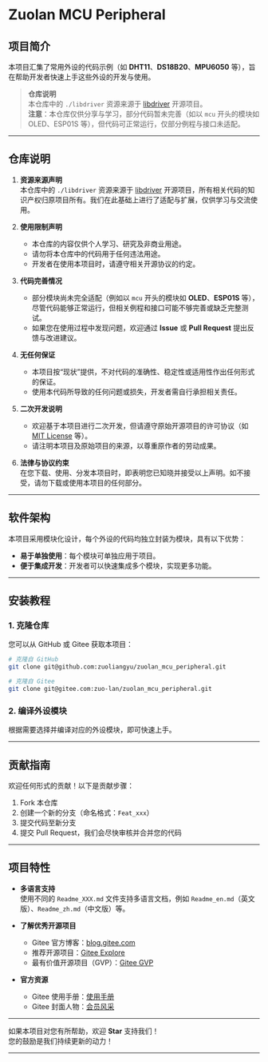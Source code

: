 # Zuolan MCU Peripheral

## 项目简介

本项目汇集了常用外设的代码示例（如 **DHT11**、**DS18B20**、**MPU6050** 等），旨在帮助开发者快速上手这些外设的开发与使用。 

> **仓库说明**  
> 本仓库中的 `./libdriver` 资源来源于 [libdriver](https://github.com/libdriver) 开源项目。  
> **注意**：本仓库仅供分享与学习，部分代码暂未完善（如以 `mcu` 开头的模块如 OLED、ESP01S 等），但代码可正常运行，仅部分例程与接口未适配。

---

## 仓库说明

1. **资源来源声明**  
   本仓库中的 `./libdriver` 资源来源于 [libdriver](https://github.com/libdriver) 开源项目，所有相关代码的知识产权归原项目所有。我们在此基础上进行了适配与扩展，仅供学习与交流使用。

2. **使用限制声明**  
   - 本仓库的内容仅供个人学习、研究及非商业用途。  
   - 请勿将本仓库中的代码用于任何违法用途。  
   - 开发者在使用本项目时，请遵守相关开源协议的约定。

3. **代码完善情况**  
   - 部分模块尚未完全适配（例如以 `mcu` 开头的模块如 **OLED**、**ESP01S** 等），尽管代码能够正常运行，但相关例程和接口可能不够完善或缺乏完整测试。  
   - 如果您在使用过程中发现问题，欢迎通过 **Issue** 或 **Pull Request** 提出反馈与改进建议。

4. **无任何保证**  
   - 本项目按“现状”提供，不对代码的准确性、稳定性或适用性作出任何形式的保证。  
   - 使用本代码所导致的任何问题或损失，开发者需自行承担相关责任。

5. **二次开发说明**  
   - 欢迎基于本项目进行二次开发，但请遵守原始开源项目的许可协议（如 [MIT License](https://opensource.org/licenses/MIT) 等）。  
   - 请注明本项目及原始项目的来源，以尊重原作者的劳动成果。

6. **法律与协议约束**  
   在您下载、使用、分发本项目时，即表明您已知晓并接受以上声明。如不接受，请勿下载或使用本项目的任何部分。

---

## 软件架构

本项目采用模块化设计，每个外设的代码均独立封装为模块，具有以下优势：
- **易于单独使用**：每个模块可单独应用于项目。
- **便于集成开发**：开发者可以快速集成多个模块，实现更多功能。

---

## 安装教程

### 1. 克隆仓库
您可以从 GitHub 或 Gitee 获取本项目：
```bash
# 克隆自 GitHub
git clone git@github.com:zuoliangyu/zuolan_mcu_peripheral.git

# 克隆自 Gitee
git clone git@gitee.com:zuo-lan/zuolan_mcu_peripheral.git
```

### 2. 编译外设模块
根据需要选择并编译对应的外设模块，即可快速上手。

---

## 贡献指南

欢迎任何形式的贡献！以下是贡献步骤：
1. Fork 本仓库
2. 创建一个新的分支（命名格式：`Feat_xxx`）
3. 提交代码至新分支
4. 提交 Pull Request，我们会尽快审核并合并您的代码

---

## 项目特性

- **多语言支持**  
  使用不同的 `Readme_XXX.md` 文件支持多语言文档，例如 `Readme_en.md`（英文版）、`Readme_zh.md`（中文版）等。

- **了解优秀开源项目**  
  - Gitee 官方博客：[blog.gitee.com](https://blog.gitee.com)  
  - 推荐开源项目：[Gitee Explore](https://gitee.com/explore)  
  - 最有价值开源项目（GVP）：[Gitee GVP](https://gitee.com/gvp)

- **官方资源**  
  - Gitee 使用手册：[使用手册](https://gitee.com/help)  
  - Gitee 封面人物：[会员风采](https://gitee.com/gitee-stars/)

---

如果本项目对您有所帮助，欢迎 **Star** 支持我们！  
您的鼓励是我们持续更新的动力！

---
